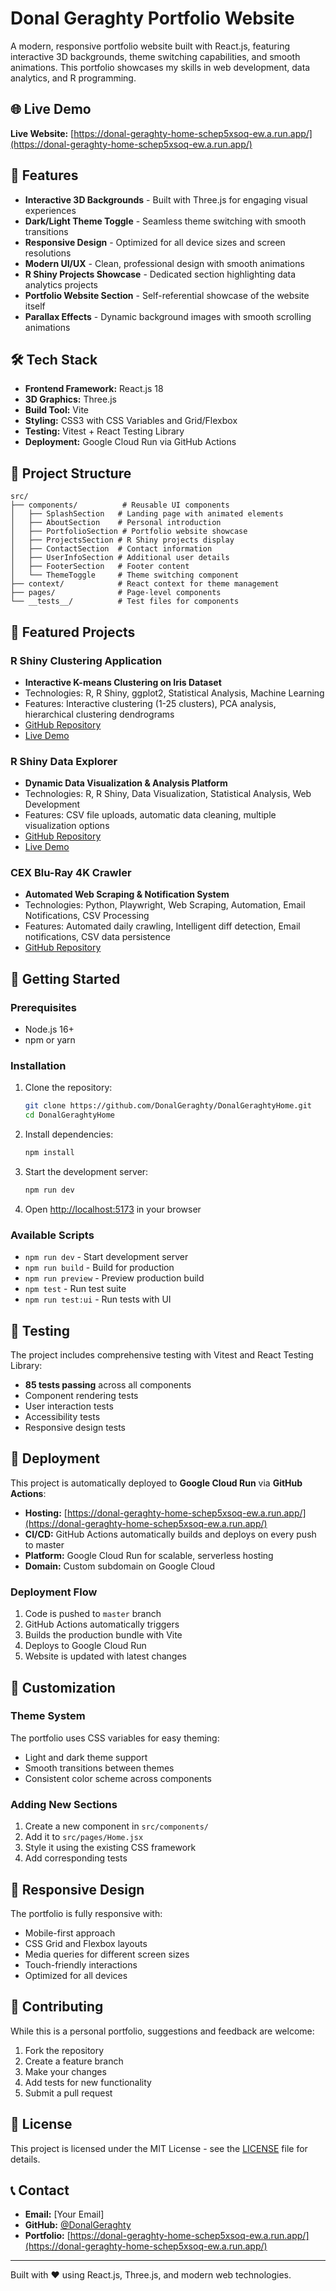 # Donal Geraghty Portfolio Website

A modern, responsive portfolio website built with React.js, featuring interactive 3D backgrounds, theme switching capabilities, and smooth animations. This portfolio showcases my skills in web development, data analytics, and R programming.

## 🌐 Live Demo

**Live Website:** [https://donal-geraghty-home-schep5xsoq-ew.a.run.app/](https://donal-geraghty-home-schep5xsoq-ew.a.run.app/)

## 🚀 Features

- **Interactive 3D Backgrounds** - Built with Three.js for engaging visual experiences
- **Dark/Light Theme Toggle** - Seamless theme switching with smooth transitions
- **Responsive Design** - Optimized for all device sizes and screen resolutions
- **Modern UI/UX** - Clean, professional design with smooth animations
- **R Shiny Projects Showcase** - Dedicated section highlighting data analytics projects
- **Portfolio Website Section** - Self-referential showcase of the website itself
- **Parallax Effects** - Dynamic background images with smooth scrolling animations

## 🛠️ Tech Stack

- **Frontend Framework:** React.js 18
- **3D Graphics:** Three.js
- **Build Tool:** Vite
- **Styling:** CSS3 with CSS Variables and Grid/Flexbox
- **Testing:** Vitest + React Testing Library
- **Deployment:** Google Cloud Run via GitHub Actions

## 📁 Project Structure

```
src/
├── components/          # Reusable UI components
│   ├── SplashSection   # Landing page with animated elements
│   ├── AboutSection    # Personal introduction
│   ├── PortfolioSection # Portfolio website showcase
│   ├── ProjectsSection # R Shiny projects display
│   ├── ContactSection  # Contact information
│   ├── UserInfoSection # Additional user details
│   ├── FooterSection   # Footer content
│   └── ThemeToggle     # Theme switching component
├── context/            # React context for theme management
├── pages/              # Page-level components
└── __tests__/          # Test files for components
```

## 🎯 Featured Projects

### R Shiny Clustering Application
- **Interactive K-means Clustering on Iris Dataset**
- Technologies: R, R Shiny, ggplot2, Statistical Analysis, Machine Learning
- Features: Interactive clustering (1-25 clusters), PCA analysis, hierarchical clustering dendrograms
- [GitHub Repository](https://github.com/DonalGeraghty/R-Shiny-Clustering)
- [Live Demo](https://donalgeraghty.shinyapps.io/Clustering_Iris_Data/)

### R Shiny Data Explorer
- **Dynamic Data Visualization & Analysis Platform**
- Technologies: R, R Shiny, Data Visualization, Statistical Analysis, Web Development
- Features: CSV file uploads, automatic data cleaning, multiple visualization options
- [GitHub Repository](https://github.com/DonalGeraghty/R-Shiny-ExploreData)
- [Live Demo](https://donalgeraghty.shinyapps.io/CSVReader/)

### CEX Blu-Ray 4K Crawler
- **Automated Web Scraping & Notification System**
- Technologies: Python, Playwright, Web Scraping, Automation, Email Notifications, CSV Processing
- Features: Automated daily crawling, Intelligent diff detection, Email notifications, CSV data persistence
- [GitHub Repository](https://github.com/DonalGeraghty/PlaywrightCrawlerWeBuy)

## 🚀 Getting Started

### Prerequisites
- Node.js 16+ 
- npm or yarn

### Installation
1. Clone the repository:
   ```bash
   git clone https://github.com/DonalGeraghty/DonalGeraghtyHome.git
   cd DonalGeraghtyHome
   ```

2. Install dependencies:
   ```bash
   npm install
   ```

3. Start the development server:
   ```bash
   npm run dev
   ```

4. Open [http://localhost:5173](http://localhost:5173) in your browser

### Available Scripts
- `npm run dev` - Start development server
- `npm run build` - Build for production
- `npm run preview` - Preview production build
- `npm test` - Run test suite
- `npm run test:ui` - Run tests with UI

## 🧪 Testing

The project includes comprehensive testing with Vitest and React Testing Library:
- **85 tests passing** across all components
- Component rendering tests
- User interaction tests
- Accessibility tests
- Responsive design tests

## 🚀 Deployment

This project is automatically deployed to **Google Cloud Run** via **GitHub Actions**:

- **Hosting:** [https://donal-geraghty-home-schep5xsoq-ew.a.run.app/](https://donal-geraghty-home-schep5xsoq-ew.a.run.app/)
- **CI/CD:** GitHub Actions automatically builds and deploys on every push to master
- **Platform:** Google Cloud Run for scalable, serverless hosting
- **Domain:** Custom subdomain on Google Cloud

### Deployment Flow
1. Code is pushed to `master` branch
2. GitHub Actions automatically triggers
3. Builds the production bundle with Vite
4. Deploys to Google Cloud Run
5. Website is updated with latest changes

## 🎨 Customization

### Theme System
The portfolio uses CSS variables for easy theming:
- Light and dark theme support
- Smooth transitions between themes
- Consistent color scheme across components

### Adding New Sections
1. Create a new component in `src/components/`
2. Add it to `src/pages/Home.jsx`
3. Style it using the existing CSS framework
4. Add corresponding tests

## 📱 Responsive Design

The portfolio is fully responsive with:
- Mobile-first approach
- CSS Grid and Flexbox layouts
- Media queries for different screen sizes
- Touch-friendly interactions
- Optimized for all devices

## 🤝 Contributing

While this is a personal portfolio, suggestions and feedback are welcome:
1. Fork the repository
2. Create a feature branch
3. Make your changes
4. Add tests for new functionality
5. Submit a pull request

## 📄 License

This project is licensed under the MIT License - see the [LICENSE](LICENSE) file for details.

## 📞 Contact

- **Email:** [Your Email]
- **GitHub:** [@DonalGeraghty](https://github.com/DonalGeraghty)
- **Portfolio:** [https://donal-geraghty-home-schep5xsoq-ew.a.run.app/](https://donal-geraghty-home-schep5xsoq-ew.a.run.app/)

---

Built with ❤️ using React.js, Three.js, and modern web technologies.

